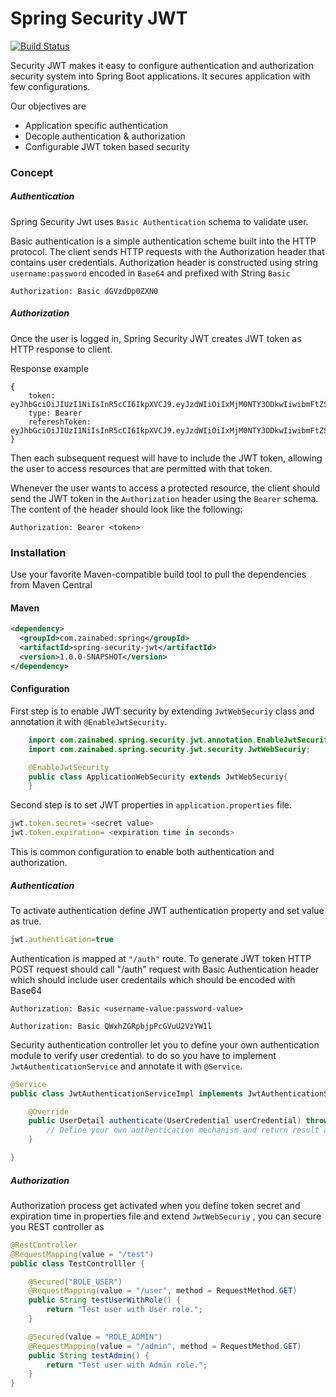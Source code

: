 # Spring Security JWT

[![Build Status](https://dev.azure.com/zainabed/spring-security-jwt/_apis/build/status/zainabed.spring-security-jwt)](https://dev.azure.com/zainabed/spring-security-jwt/_build/latest?definitionId=1)

Security JWT makes it easy to configure authentication and authorization security system into Spring Boot applications. It secures application with few configurations.  

Our objectives are
  - Application specific authentication
  - Decople authentication & authorization
  - Configurable JWT token based security

### Concept

##### Authentication

Spring Security Jwt uses `Basic Authentication` schema to validate user.

Basic authentication is a simple authentication scheme built into the HTTP protocol. The client sends HTTP requests with the Authorization header that contains user credentials.
Authorization header is constructed using string `username:password` encoded in `Base64` and prefixed with String `Basic`

```
Authorization: Basic dGVzdDp0ZXN0
```

##### Authorization

Once the user is logged in, Spring Security JWT creates JWT token as HTTP response to client. 

Response example
```
{
    token: eyJhbGciOiJIUzI1NiIsInR5cCI6IkpXVCJ9.eyJzdWIiOiIxMjM0NTY3ODkwIiwibmFtZSI6IkpvaG4gRG9lIiwiaWF0IjoxNTE2MjM5MDIyfQ.SflKxwRJSMeKKF2QT4fwpMeJf36POk6yJV_adQssw5c
    type: Bearer
    refereshToken: eyJhbGciOiJIUzI1NiIsInR5cCI6IkpXVCJ9.eyJzdWIiOiIxMjM0NTY3ODkwIiwibmFtZSI6IkpvaG4gRG9lIiwiaWF0IjoxNTE2MjM5MDIyfQ.SflKxwRJSMeKKF2QT4fwpMeJf36POk6yJV_adQssw5c
}
```
Then each subsequent request will have to include the JWT token, allowing the user to access resources that are permitted with that token. 

Whenever the user wants to access a protected resource, the client should send the JWT token in the `Authorization` header using the `Bearer` schema. The content of the header should look like the following:
```
Authorization: Bearer <token>
```



### Installation

Use your favorite Maven-compatible build tool to pull the dependencies from Maven Central

#### Maven

```xml
<dependency>
  <groupId>com.zainabed.spring</groupId>
  <artifactId>spring-security-jwt</artifactId>
  <version>1.0.0-SNAPSHOT</version>
</dependency>
```
#### Configuration
First step is to enable JWT security by extending `JwtWebSecuriy` class and annotation it with `@EnableJwtSecurity`.


```java
    import com.zainabed.spring.security.jwt.annotation.EnableJwtSecurity;
    import com.zainabed.spring.security.jwt.security.JwtWebSecuriy;

    @EnableJwtSecurity
    public class ApplicationWebSecurity extends JwtWebSecuriy{
    }
```

Second step is to set JWT properties in `application.properties` file.

```javascript
jwt.token.secret= <secret value>
jwt.token.expiration= <expiration time in seconds>
```

This is common configuration to enable both authentication and authorization.



##### Authentication
To activate authentication define JWT authentication property and set value as true.

```javascript
jwt.authentication=true
```

Authentication is mapped at `"/auth"` route. To generate JWT token HTTP POST request should call "/auth" request with Basic Authentication header which should include user credentails which should be encoded with Base64


```
Authorization: Basic <username-value:password-value>
```
```
Authorization: Basic QWxhZGRpbjpPcGVuU2VzYW1l
```

Security authentication controller let you to define your own authentication module to verify user credential. to do so you have to implement `JwtAuthenticationService` and annotate it with `@Service`.

```java
@Service
public class JwtAuthenticationServiceImpl implements JwtAuthenticationService {

	@Override
	public UserDetail authenticate(UserCredential userCredential) throws AuthenticationException {
		// Define your own authentication mechanism and return result as UserDetail object
	}

}
```

##### Authorization
Authorization process get activated when you define token secret and expiration time in properties file and extend `JwtWebSecuriy` , you can secure you REST controller as

```java
@RestController
@RequestMapping(value = "/test")
public class TestControlller {

	@Secured("ROLE_USER")
	@RequestMapping(value = "/user", method = RequestMethod.GET)
	public String testUserWithRole() {
		return "Test user with User role.";
	}

	@Secured(value = "ROLE_ADMIN")
	@RequestMapping(value = "/admin", method = RequestMethod.GET)
	public String testAdmin() {
		return "Test user with Admin role.";
	}
}

```